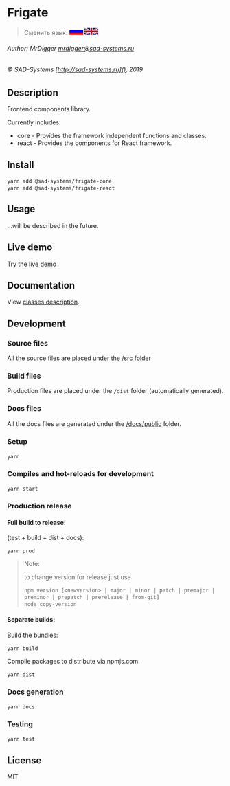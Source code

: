 # Frigate

> Сменить язык: [![Русский](docs/assets/images/ru.gif)](README.ru.md) [![English](docs/assets/images/en.gif)](README.md)

###### Author: MrDigger <mrdigger@sad-systems.ru>
###### © SAD-Systems [http://sad-systems.ru](), 2019
   
   
## Description

Frontend components library.

Currently includes:
  * core - Provides the framework independent functions and classes.
  * react - Provides the components for React framework.

## Install

```
yarn add @sad-systems/frigate-core
yarn add @sad-systems/frigate-react
```

## Usage

...will be described in the future. 
    
## Live demo

Try the [live demo](http://frigate.examples.sad-systems.ru/)
  

## Documentation

View [classes description](http://frigate.examples.sad-systems.ru/docs/).
 

## Development

### Source files

  All the source files are placed under the [/src](./src) folder
  
### Build files

 Production files are placed under the `/dist` folder (automatically generated).
 
### Docs files

  All the docs files are generated under the [/docs/public](./docs/public) folder.

### Setup
```
yarn
```

### Compiles and hot-reloads for development
```
yarn start
```

### Production release

#### Full build to release: 

(test + build + dist + docs):
```
yarn prod
```

> Note:
> 
> to change version for release just use
> ```
> npm version [<newversion> | major | minor | patch | premajor | preminor | prepatch | prerelease | from-git]
> node copy-version
> ```

#### Separate builds:

Build the bundles:
```
yarn build
```

Compile packages to distribute via npmjs.com:
```
yarn dist
```

### Docs generation
```
yarn docs
```

### Testing
```
yarn test
```

## License

MIT
